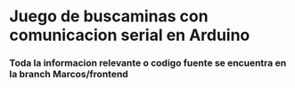 # Juego de buscaminas con comunicacion serial en Arduino
### Toda la informacion relevante o codigo fuente se encuentra en la branch Marcos/frontend 